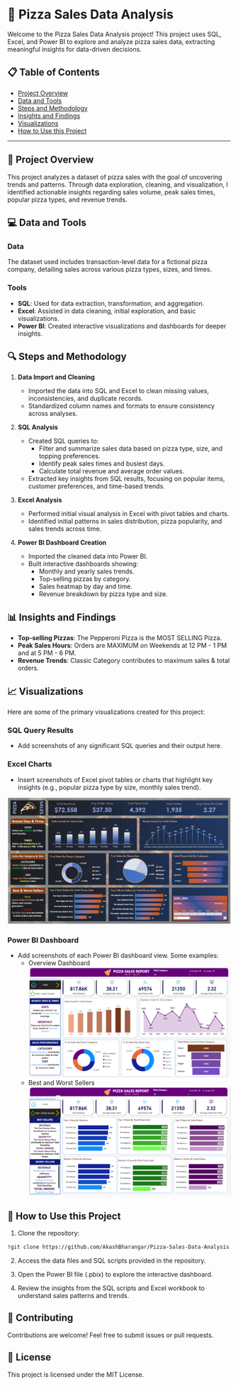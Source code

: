 # 🍕 Pizza Sales Data Analysis

Welcome to the Pizza Sales Data Analysis project! This project uses SQL, Excel, and Power BI to explore and analyze pizza sales data, extracting meaningful insights for data-driven decisions. 

## 📋 Table of Contents

- [Project Overview](#project-overview)
- [Data and Tools](#data-and-tools)
- [Steps and Methodology](#steps-and-methodology)
- [Insights and Findings](#insights-and-findings)
- [Visualizations](#visualizations)
- [How to Use this Project](#how-to-use-this-project)

---

## 📝 Project Overview

This project analyzes a dataset of pizza sales with the goal of uncovering trends and patterns. Through data exploration, cleaning, and visualization, I identified actionable insights regarding sales volume, peak sales times, popular pizza types, and revenue trends.

## 💻 Data and Tools

### Data
The dataset used includes transaction-level data for a fictional pizza company, detailing sales across various pizza types, sizes, and times.

### Tools
- **SQL**: Used for data extraction, transformation, and aggregation.
- **Excel**: Assisted in data cleaning, initial exploration, and basic visualizations.
- **Power BI**: Created interactive visualizations and dashboards for deeper insights.

## 🔍 Steps and Methodology

1. **Data Import and Cleaning**
   - Imported the data into SQL and Excel to clean missing values, inconsistencies, and duplicate records.
   - Standardized column names and formats to ensure consistency across analyses.

2. **SQL Analysis**
   - Created SQL queries to:
     - Filter and summarize sales data based on pizza type, size, and topping preferences.
     - Identify peak sales times and busiest days.
     - Calculate total revenue and average order values.
   - Extracted key insights from SQL results, focusing on popular items, customer preferences, and time-based trends.

3. **Excel Analysis**
   - Performed initial visual analysis in Excel with pivot tables and charts.
   - Identified initial patterns in sales distribution, pizza popularity, and sales trends across time.

4. **Power BI Dashboard Creation**
   - Imported the cleaned data into Power BI.
   - Built interactive dashboards showing:
     - Monthly and yearly sales trends.
     - Top-selling pizzas by category.
     - Sales heatmap by day and time.
     - Revenue breakdown by pizza type and size.

## 📊 Insights and Findings

- **Top-selling Pizzas**: The Pepperoni Pizza is the MOST SELLING Pizza.
- **Peak Sales Hours**: Orders are MAXIMUM on Weekends at 12 PM - 1 PM and at 5 PM - 6 PM.
- **Revenue Trends**: Classic Category contributes to maximum sales & total orders.

## 📈 Visualizations

Here are some of the primary visualizations created for this project:

### SQL Query Results
- Add screenshots of any significant SQL queries and their output here.

### Excel Charts
- Insert screenshots of Excel pivot tables or charts that highlight key insights (e.g., popular pizza type by size, monthly sales trend).

![MS Excel Dashboard](https://github.com/AkashBharangar/Pizza-Sales-Data-Analysis/blob/23ec73c850b630878494a45fd6301ddd2ae6473c/Images/MS%20Excel%20Dashboard.png)

### Power BI Dashboard
- Add screenshots of each Power BI dashboard view. Some examples:
  - Overview Dashboard
    ![Power BI Dashboard](https://github.com/AkashBharangar/Pizza-Sales-Data-Analysis/blob/e49dc8a0315f37f51568a7ad1f6fd0eb3829396a/Images/Power%20BI%20Dashboard.png)
  - Best and Worst Sellers
    ![Power BI Best/Worst Selelrs Dashboard](https://github.com/AkashBharangar/Pizza-Sales-Data-Analysis/blob/e49dc8a0315f37f51568a7ad1f6fd0eb3829396a/Images/Power%20BI%20Dashboard%20Pizza%20Sellers.png)
 

## 🚀 How to Use this Project
1. Clone the repository:
```markdown
!git clone https://github.com/AkashBharangar/Pizza-Sales-Data-Analysis.git
```
2. Access the data files and SQL scripts provided in the repository.

3. Open the Power BI file (.pbix) to explore the interactive dashboard.

4. Review the insights from the SQL scripts and Excel workbook to understand sales patterns and trends.

## 🤝 Contributing
Contributions are welcome! Feel free to submit issues or pull requests.

## 📜 License
This project is licensed under the MIT License.
